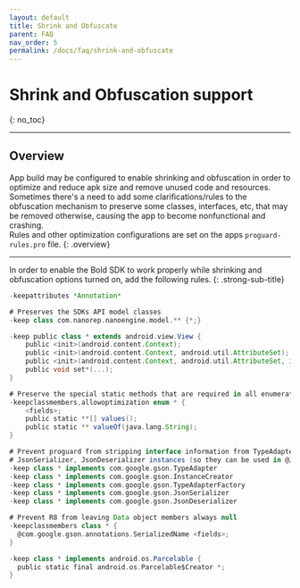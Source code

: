 ```yaml
---
layout: default
title: Shrink and Obfuscate 
parent: FAQ
nav_order: 5
permalink: /docs/faq/shrink-and-obfuscate
---
```


# Shrink and Obfuscation support
{: no_toc}

---

## Overview
App build may be configured to enable shrinking and obfuscation in order to optimize and reduce apk size and remove unused code and resources.   
Sometimes there's a need to add some clarifications/rules to the obfuscation mechanism to preserve some classes, interfaces, etc, that may be removed otherwise, causing the app to become nonfunctional and crashing.  
Rules and other optimization configurations are set on the apps `proguard-rules.pro` file. 
{: .overview}

---

In order to enable the Bold SDK to work properly while shrinking and obfuscation options turned on, add the following rules.
{: .strong-sub-title}

```groovy
-keepattributes *Annotation*

# Preserves the SDKs API model classes
-keep class com.nanorep.nanoengine.model.** {*;}

-keep public class * extends android.view.View {
    public <init>(android.content.Context);
    public <init>(android.content.Context, android.util.AttributeSet);
    public <init>(android.content.Context, android.util.AttributeSet, int);
    public void set*(...);
}

# Preserve the special static methods that are required in all enumeration classes.
-keepclassmembers,allowoptimization enum * {
    <fields>;
    public static **[] values();
    public static ** valueOf(java.lang.String);
}

# Prevent proguard from stripping interface information from TypeAdapter, TypeAdapterFactory,
# JsonSerializer, JsonDeserializer instances (so they can be used in @JsonAdapter)
-keep class * implements com.google.gson.TypeAdapter
-keep class * implements com.google.gson.InstanceCreator
-keep class * implements com.google.gson.TypeAdapterFactory
-keep class * implements com.google.gson.JsonSerializer
-keep class * implements com.google.gson.JsonDeserializer

# Prevent R8 from leaving Data object members always null
-keepclassmembers class * {
  @com.google.gson.annotations.SerializedName <fields>;
}

-keep class * implements android.os.Parcelable {
  public static final android.os.Parcelable$Creator *;
}
```